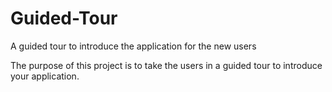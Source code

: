 Guided-Tour
===========

A guided tour to introduce the application for the new users

The purpose of this project is to take the users in a guided tour to introduce your application.
